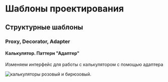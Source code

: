 # Шаблоны проектирования

## Структурные шаблоны

### Proxy, Decorator, Adapter

#### Калькулятор. Паттерн "Адаптер"
Изменяем интерфейс для работы с калькулятором с помощью адаптера


![калькуляторы розовый и бирюзовый](https://ae01.alicdn.com/kf/H5477cd6597ac4cb99bce900ba1a5d14eL.jpg "Адаптер калькулятора для нового интерфейса").
